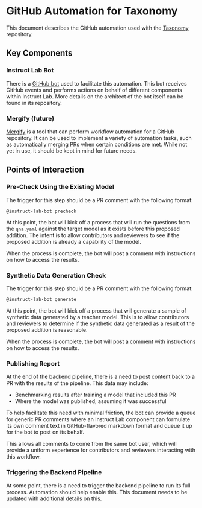 # GitHub Automation for Taxonomy

This document describes the GitHub automation used with the [Taxonomy](https://github.com/instruct-lab/taxonomy) repository.

## Key Components

### Instruct Lab Bot

There is a [GitHub bot](https://github.com/instruct-lab/instruct-lab-bot) used to facilitate this automation. This bot receives GitHub events and performs actions on behalf of different components within Instruct Lab. More details on the architect of the bot itself can be found in its repository.

### Mergify (future)

[Mergify](https://docs.mergify.com) is a tool that can perform workflow automation for a GitHub repository. It can be used to implement a variety of automation tasks, such as automatically merging PRs when certain conditions are met. While not yet in use, it should be kept in mind for future needs.

## Points of Interaction

### Pre-Check Using the Existing Model

The trigger for this step should be a PR comment with the following format:

```text
@instruct-lab-bot precheck
```

At this point, the bot will kick off a process that will run the questions from the `qna.yaml` against the target model as it exists before this proposed addition. The intent is to allow contributors and reviewers to see if the proposed addition is already a capability of the model.

When the process is complete, the bot will post a comment with instructions on how to access the results.

### Synthetic Data Generation Check

The trigger for this step should be a PR comment with the following format:

```text
@instruct-lab-bot generate
```

At this point, the bot will kick off a process that will generate a sample of synthetic data generated by a teacher model. This is to allow contributors and reviewers to determine if the synthetic data generated as a result of the proposed addition is reasonable.

When the process is complete, the bot will post a comment with instructions on how to access the results.

### Publishing Report

At the end of the backend pipeline, there is a need to post content back to a PR with the results of the pipeline. This data may include:

* Benchmarking results after training a model that included this PR
* Where the model was published, assuming it was successful

To help facilitate this need with minimal friction, the bot can provide a queue for generic PR comments where an Instruct Lab component can formulate its own comment text in GitHub-flavored markdown format and queue it up for the bot to post on its behalf.

This allows all comments to come from the same bot user, which will provide a uniform experience for contributors and reviewers interacting with this workflow.

### Triggering the Backend Pipeline

At some point, there is a need to trigger the backend pipeline to run its full process. Automation should help enable this. This document needs to be updated with additional details on this.